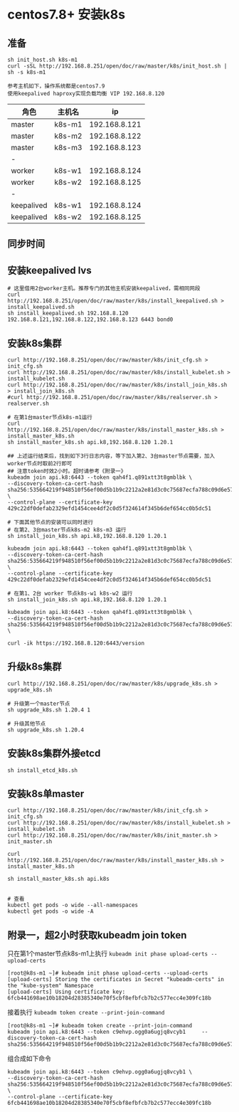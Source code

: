 # centos7.8+ 安装k8s
## 准备
    sh init_host.sh k8s-m1
    curl -sSL http://192.168.8.251/open/doc/raw/master/k8s/init_host.sh | sh -s k8s-m1

    参考主机如下，操作系统都是centos7.9
    使用keepalived haproxy实现负载均衡 VIP 192.168.8.120

角色 | 主机名 |  ip
-|-|-
master | k8s-m1 | 192.168.8.121
master | k8s-m2 | 192.168.8.122
master | k8s-m3 | 192.168.8.123
-|
worker | k8s-w1 | 192.168.8.124
worker | k8s-w2 | 192.168.8.125
-|
keepalived | k8s-w1 | 192.168.8.124
keepalived | k8s-w2 | 192.168.8.125

## 同步时间

## 安装keepalived lvs
    # 这里借用2台worker主机。推荐专门的其他主机安装keepalived，需相同网段
    curl http://192.168.8.251/open/doc/raw/master/k8s/install_keepalived.sh > install_keepalived.sh
    sh install_keepalived.sh 192.168.8.120 192.168.8.121,192.168.8.122,192.168.8.123 6443 bond0

## 安装k8s集群
    curl http://192.168.8.251/open/doc/raw/master/k8s/init_cfg.sh > init_cfg.sh
    curl http://192.168.8.251/open/doc/raw/master/k8s/install_kubelet.sh > install_kubelet.sh
    curl http://192.168.8.251/open/doc/raw/master/k8s/install_join_k8s.sh > install_join_k8s.sh
    #curl http://192.168.8.251/open/doc/raw/master/k8s/realserver.sh > realserver.sh

    # 在第1台master节点k8s-m1运行
    curl http://192.168.8.251/open/doc/raw/master/k8s/install_master_k8s.sh > install_master_k8s.sh
    sh install_master_k8s.sh api.k8,192.168.8.120 1.20.1

    ## 上述运行结束后，找到如下3行日志内容，等下加入第2、3台master节点需要，加入worker节点时取前2行即可
    ## 注意token时效2小时。超时请参考《附录一》
    kubeadm join api.k8:6443 --token qah4f1.q891xtt3t8gmblbk \
    --discovery-token-ca-cert-hash sha256:535664219f948510f56ef00d5b1b9c2212a2e81d3c0c75687ecfa788c09d6e57 \
    --control-plane --certificate-key 429c22df0defab2329efd1454cee4df2c0d5f324614f345b6def654cc0b5dc51

    # 下面其他节点的安装可以同时进行
    # 在第2、3台master节点k8s-m2 k8s-m3 运行
    sh install_join_k8s.sh api.k8,192.168.8.120 1.20.1

    kubeadm join api.k8:6443 --token qah4f1.q891xtt3t8gmblbk \
    --discovery-token-ca-cert-hash sha256:535664219f948510f56ef00d5b1b9c2212a2e81d3c0c75687ecfa788c09d6e57 \
    --control-plane --certificate-key 429c22df0defab2329efd1454cee4df2c0d5f324614f345b6def654cc0b5dc51

    # 在第1、2台 worker 节点k8s-w1 k8s-w2 运行
    sh install_join_k8s.sh api.k8,192.168.8.120 1.20.1

    kubeadm join api.k8:6443 --token qah4f1.q891xtt3t8gmblbk \
    --discovery-token-ca-cert-hash sha256:535664219f948510f56ef00d5b1b9c2212a2e81d3c0c75687ecfa788c09d6e57 \

    curl -ik https://192.168.8.120:6443/version

## 升级k8s集群
    curl http://192.168.8.251/open/doc/raw/master/k8s/upgrade_k8s.sh > upgrade_k8s.sh
    
    # 升级第一个master节点
    sh upgrade_k8s.sh 1.20.4 1

    # 升级其他节点
    sh upgrade_k8s.sh 1.20.4

## 安装k8s集群外接etcd
    sh install_etcd_k8s.sh

## 安装k8s单master
    curl http://192.168.8.251/open/doc/raw/master/k8s/init_cfg.sh > init_cfg.sh
    curl http://192.168.8.251/open/doc/raw/master/k8s/install_kubelet.sh > install_kubelet.sh
    curl http://192.168.8.251/open/doc/raw/master/k8s/init_master.sh > init_master.sh

    curl http://192.168.8.251/open/doc/raw/master/k8s/install_master_k8s.sh > install_master_k8s.sh

    sh install_master_k8s.sh api.k8s


    # 查看
    kubectl get pods -o wide --all-namespaces
    kubectl get pods -o wide -A

## 附录一，超2小时获取kubeadm join token
只在第1个master节点k8s-m1上执行 `kubeadm init phase upload-certs --upload-certs`
    
    [root@k8s-m1 ~]# kubeadm init phase upload-certs --upload-certs
    [upload-certs] Storing the certificates in Secret "kubeadm-certs" in the "kube-system" Namespace
    [upload-certs] Using certificate key:
    6fcb441698ae10b18204d28385340e70f5cbf8efbfcb7b2c577ecc4e309fc18b

接着执行 `kubeadm token create --print-join-command`
    
    [root@k8s-m1 ~]# kubeadm token create --print-join-command
    kubeadm join api.k8:6443 --token c9ehvp.ogg0a6ugjq8vcyb1     --discovery-token-ca-cert-hash sha256:535664219f948510f56ef00d5b1b9c2212a2e81d3c0c75687ecfa788c09d6e57 

组合成如下命令
    
    kubeadm join api.k8:6443 --token c9ehvp.ogg0a6ugjq8vcyb1 \
    --discovery-token-ca-cert-hash sha256:535664219f948510f56ef00d5b1b9c2212a2e81d3c0c75687ecfa788c09d6e57 \
    --control-plane --certificate-key 6fcb441698ae10b18204d28385340e70f5cbf8efbfcb7b2c577ecc4e309fc18b




